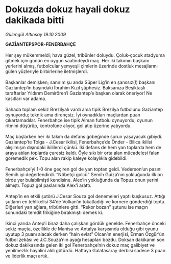 # Dokuzda dokuz hayali dokuz dakikada bitti

*Gülengül Altınsay 19.10.2009*

<div class="taraf_structure_2col_1zq">
<div class="margen_n">



 <p><strong>GAZİANTEPSPOR-FENERBAHÇE</strong><br/><br/>Her şey mükemmeldi; hava güzel, tribünler doluydu. Çoluk-çocuk stadyuma gitmek için günün en uygun saatindeydi maç. Her iki takımın başkanı yerlerini almış, futbolcular yemyeşil çimlerin üzerinde dostluk mesajlarını gülen yüzleriyle birbirlerine iletmişlerdi. <br/><br/>Başkanlar demişken; sanırım şu anda Süper Lig’in en şanssız(!) başkanı Gaziantep’in başındaki İbrahim Kızıl şüphesiz. Baksanıza Beşiktaşlı taraftarlar Yıldırım Demirören’i Gaziantep’e başkan olarak öneriyor! Ne kasıtları var adama. <br/><br/>Sahada toplam sekiz Brezilyalı vardı ama tipik Brezilya futbolunu Gaziantep oynuyordu; teknik ama dirençsiz. İyi oynadıkları maçlardan puan çıkartamadılar. Fenerbahçe ise tipik Alman futbolu oynuyordu; oyunun ritmini düşürüp, kontrolüne alıyor, gol atıp üzerine yatıyordu. <br/><br/>Maç başlarken her iki takım da defans göbeğinde sorun yaşayacak gibiydi. Gaziantep’te Tolga - J.Cesar ikilisi, Fenerbahçe’de Önder - Bilica ikilisi alışılmışın dışındaki ikililerdi çünkü. İki defans de hem yan toplarda hem de araya atılan toplarda çaresiz kaldı. Öyle sıkı bir orta alan mücadelesi falan göremedik pek. Topu alan rakip kaleye kolaylıkla gidebildi. <br/><br/>Fenerbahçe’yi 1-0 öne geçiren gol de yan toptan geldi. Vederson’un pasını Semih iyi değerlendirdi. “Nöbetçi golcü” Semih Guiza’nın yokluğunda ilk on birde yer bulabilmişti kendisine. Alex’in yokluğunda da Topuz onun yerini almıştı. Topuz gol paslarında Alex’i arattı. <br/><br/>Antep’in en etkili şutörü J.Cesar Souza gol denemeleri yaptı kuşkusuz. Attığı şutların en tehlikelisi 34’de Volkan’ın tokatladığı ve kornere gönderdiği toptu. Diğerleri yan ağlara, tribünlere gitti. “Rekor bozan” şutunu ise maçın sonundaki temdit frikiğine bırakmıştı demek ki. <br/><br/>İkinci yarıda Antep’i biraz daha çalışkan gördük genelde. Fenerbahçe önceki sekiz maçta, özellikle de Manisa ve Antalya karşısında olduğu gibi oyunu uyutup 3 puanı alacak derken “hain evlat” Olcan’ın enerjisi, Erman Özgür’ün futbol zekâsı ve J.C.Souza’nın ayağı hesapları bozdu. Doksan dakikanın son dokuz dakikasında gelen iki gol Fenerbahçe’nin dokuz maç galibiyet ve yenilmezlik hayalini aldı götürdü. Haftaya Galatasaray derbisi sadece 3 puan ve liderlik maçı artık.</p>
<br/>
<br/>
<br/>



<br/>


<div id="taraf_not">
</div>

</div>


</div>
